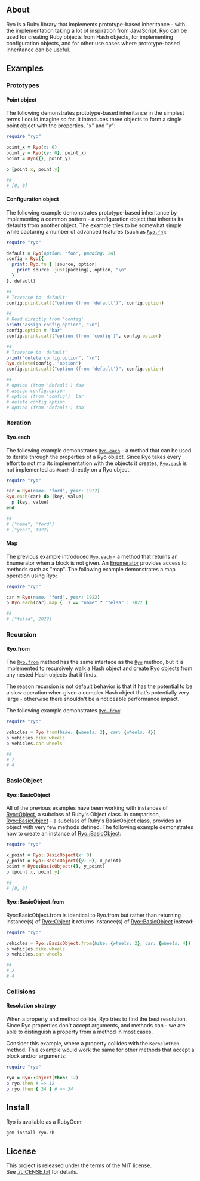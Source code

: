## About

Ryo is a Ruby library that implements prototype-based inheritance - with
the implementation taking a lot of inspiration from JavaScript. Ryo can be
used for creating Ruby objects from Hash objects, for implementing configuration
objects, and for other use cases where prototype-based inheritance can be useful.

## Examples

### Prototypes

#### Point object

The following demonstrates prototype-based inheritance in the simplest
terms I could imagine so far. It introduces three objects to form a single
point object with the properties, "x" and "y":

```ruby
require "ryo"

point_x = Ryo(x: 0)
point_y = Ryo({y: 0}, point_x)
point = Ryo({}, point_y)

p [point.x, point.y]

##
# [0, 0]
```

#### Configuration object

The following example demonstrates prototype-based inheritance by implementing a common pattern -
a configuration object that inherits its defaults from another object. The example tries to be
somewhat simple while capturing a number of advanced features (such as [`Ryo.fn`](https://0x1eef.github.io/x/ryo.rb/Ryo/Keywords.html#function-instance_method)):

```ruby
require "ryo"

default = Ryo(option: "foo", padding: 24)
config = Ryo({
  print: Ryo.fn { |source, option|
    print source.ljust(padding), option, "\n"
  }
}, default)

##
# Traverse to 'default'
config.print.call("option (from 'default')", config.option)

##
# Read directly from 'config'
print("assign config.option", "\n")
config.option = "bar"
config.print.call("option (from 'config')", config.option)

##
# Traverse to 'default'
print("delete config.option", "\n")
Ryo.delete(config, "option")
config.print.call("option (from 'default')", config.option)

##
# option (from 'default') foo
# assign config.option
# option (from 'config')  bar
# delete config.option
# option (from 'default') foo
```

### Iteration

#### Ryo.each

The following example demonstrates [`Ryo.each`](https://0x1eef.github.io/x/ryo.rb/Ryo.html#each-class_method) - a method that can be used to iterate through
the properties of a Ryo object. Since Ryo takes every effort to not mix its implementation with
the objects it creates, [`Ryo.each`](https://0x1eef.github.io/x/ryo.rb/Ryo.html#each-class_method) is not implemented as `#each` directly on a Ryo object:

```ruby
require "ryo"

car = Ryo(name: "ford", year: 1922)
Ryo.each(car) do |key, value|
  p [key, value]
end

##
# ["name", 'ford']
# ["year", 1922]
```

#### Map

The previous example introduced [`Ryo.each`](https://0x1eef.github.io/x/ryo.rb/Ryo.html#each-class_method) - a method that returns an
Enumerator when a block is not given. An [Enumerator](https://www.rubydoc.info/stdlib/core/Enumerator) provides access to
methods such as "map". The following example demonstrates a map operation
using Ryo:

```ruby
require "ryo"

car = Ryo(name: "ford", year: 1922)
p Ryo.each(car).map { _1 == "name" ? "telsa" : 2022 }

##
# ["telsa", 2022]
```

### Recursion

#### Ryo.from

The [`Ryo.from`](http://0x1eef.github.test/x/ryo.rb/Ryo.html#from-class_method) method has
the same interface as the [`Ryo`](http://0x1eef.github.test/x/ryo.rb/top-level-namespace.html#Ryo-instance_method)
method, but it is implemented to recursively walk a Hash object and create Ryo objects
from any nested Hash objects that it finds.

The reason recursion is not default behavior is that it has the potential to
be a slow operation when given a complex Hash object that's potentially very large -
otherwise there shouldn't be a noticeable performance impact.

The following example demonstrates [`Ryo.from`](http://0x1eef.github.test/x/ryo.rb/Ryo.html#from-class_method):

```ruby
require "ryo"

vehicles = Ryo.from(bike: {wheels: 2}, car: {wheels: 4})
p vehicles.bike.wheels
p vehicles.car.wheels

##
# 2
# 4
```

### BasicObject

#### Ryo::BasicObject

All of the previous examples have been working with instances of
[Ryo::Object](http://0x1eef.github.io/x/ryo.rb/Ryo/Object.html),
a subclass of Ruby's Object class. In comparison, [Ryo::BasicObject](http://0x1eef.github.io/x/ryo.rb/Ryo/BasicObject.html) -
a subclass of Ruby's BasicObject class, provides an object
with very few methods defined. The following example demonstrates
how to create an instance of [Ryo::BasicObject](http://0x1eef.github.io/x/ryo.rb/Ryo/BasicObject.html):

```ruby
require "ryo"

x_point = Ryo::BasicObject(x: 0)
y_point = Ryo::BasicObject({y: 0}, x_point)
point = Ryo::BasicObject({}, y_point)
p [point.x, point.y]

##
# [0, 0]
```

#### Ryo::BasicObject.from

Ryo::BasicObject.from is identical to Ryo.from but rather than returning
instance(s) of [Ryo::Object](http://0x1eef.github.io/x/ryo.rb/Ryo/Object.html)
it returns instance(s) of [Ryo::BasicObject](http://0x1eef.github.io/x/ryo.rb/Ryo/BasicObject.html)
instead:

```ruby
require "ryo"

vehicles = Ryo::BasicObject.from(bike: {wheels: 2}, car: {wheels: 4})
p vehicles.bike.wheels
p vehicles.car.wheels

##
# 2
# 4
```

### Collisions

#### Resolution strategy

When a property and method collide, Ryo tries to find the best resolution. Since Ryo properties
don't accept arguments, and methods can - we are able to distinguish a property from a method in
most cases.

Consider this example, where a property collides with the `Kernel#then` method. This example
would work the same for other methods that accept a block and/or arguments:

```ruby
require "ryo"

ryo = Ryo::Object(then: 12)
p ryo.then # => 12
p ryo.then { 34 } # => 34
```

## Install

Ryo is available as a RubyGem:

    gem install ryo.rb

## License

This project is released under the terms of the MIT license. <br>
See [./LICENSE.txt](./LICENSE.txt) for details.
